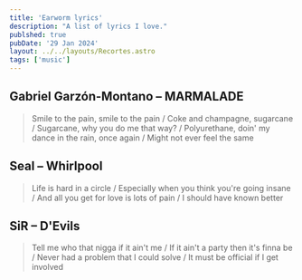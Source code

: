 ```yaml
---
title: 'Earworm lyrics'
description: "A list of lyrics I love."
publshed: true
pubDate: '29 Jan 2024'
layout: ../../layouts/Recortes.astro
tags: ['music']
---
```


## Gabriel Garzón-Montano – MARMALADE

> Smile to the pain, smile to the pain / Coke and champagne, sugarcane / Sugarcane, why you do me that way? / Polyurethane, doin' my dance in the rain, once again / Might not ever feel the same

## Seal – Whirlpool

> Life is hard in a circle / Especially when you think you're going insane / And all you get for love is lots of pain / I should have known better

## SiR – D'Evils

> Tell me who that nigga if it ain't me / If it ain't a party then it's finna be / Never had a problem that I could solve / It must be official if I get involved